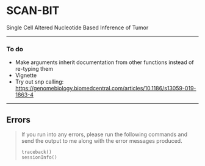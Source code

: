 # SCAN-BIT
Single Cell Altered Nucleotide Based Inference of Tumor

---


### To do

  * Make arguments inherit documentation from other functions instead of re-typing them
  * Vignette
  * Try out snp calling: https://genomebiology.biomedcentral.com/articles/10.1186/s13059-019-1863-4


---

## Errors
> If you run into any errors, please run the following commands and send the
> output to me along with the error messages produced.
>
> ```
> traceback()
> sessionInfo()
> ```
>
